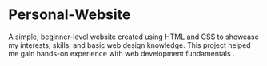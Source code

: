 # Personal-Website
 A simple, beginner-level website created using HTML and CSS to showcase my interests, skills, and basic web design knowledge. This project helped me gain hands-on experience with web development fundamentals .
